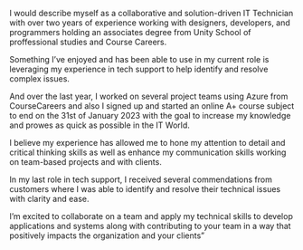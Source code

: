 I would describe myself as a collaborative and solution-driven IT Technician with over two years of experience working with designers, developers, and programmers holding an associates degree from Unity School of proffessional studies and Course Careers. 

Something I’ve enjoyed and has been able to use in my current role is leveraging my experience in tech support to help identify and resolve complex issues. 

And over the last year, I worked on several project teams using Azure from CourseCareers and also I signed up and started an online A+ course subject to end on the 31st of January 2023 with the goal to increase my knowledge and prowes as quick as possible in the IT World.

 I believe my experience has allowed me to hone my attention to detail and critical thinking skills as well as enhance my communication skills working on team-based projects and with clients. 

In my last role in tech support, I received several commendations from customers where I was able to identify and resolve their technical issues with clarity and ease. 

I’m excited to collaborate on a team and apply my technical skills to develop applications and systems along with contributing to your team in a way that positively impacts the organization and your clients”
